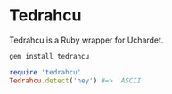 # Tedrahcu

Tedrahcu is a Ruby wrapper for Uchardet.

```sh
gem install tedrahcu
```

```ruby
require 'tedrahcu'
Tedrahcu.detect('hey') #=> 'ASCII'
```